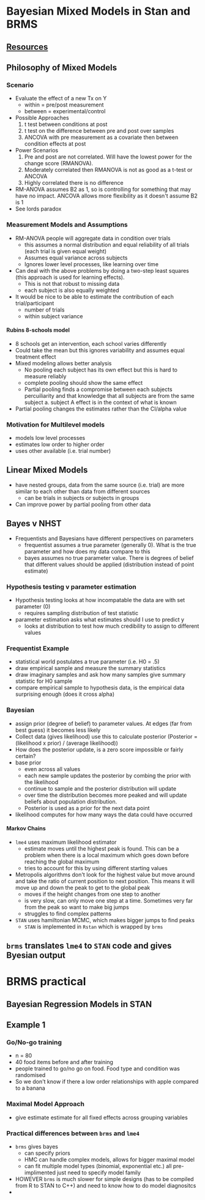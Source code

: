 # Bayesian Mixed Models in Stan and BRMS

## [Resources](https://github.com/julianquandt/brms-intro-SIPS2019)

## Philosophy of Mixed Models
### Scenario
- Evaluate the effect of a new Tx on Y
  - within = pre/post measurement
  - between = experimental/control
- Possible Approaches
  1. t test between conditions at post
  2. t test on the difference between pre and post over samples
  3. ANCOVA with pre measurement as a covariate then between condition effects at post
- Power Scenarios
  1. Pre and post are not correlated. Will have the lowest power for the change score (RMANOVA).
  2. Moderately correlated then RMANOVA is not as good as a t-test or ANCOVA
  3. Highly correlated there is no difference
- RM-ANOVA assumes B2 as 1, so is controlling for something that may have no impact. ANCOVA allows more flexibility as it doesn't assume B2 is 1
- See lords paradox

### Measurement Models and Assumptions
- RM-ANOVA people will aggregate data in condition over trials
  - this assumes a normal distribution and equal reliability of all trials (each trial is given equal weight)
  - Assumes equal variance across subjects  
  - Ignores lower level processes, like learning over time
- Can deal with the above problems by doing a two-step least squares (this approach is used for learning effects).
  - This is not that robust to missing data
  - each subject is also equally weighted
- It would be nice to be able to estimate the contribution of each trial/participant
  - number of trials
  - within subject variance

#### Rubins 8-schools model
- 8 schools get an intervention, each school varies differently
- Could take the mean but this ignores variability and assumes equal treatment effect
- Mixed modeling allows better analysis
  - No pooling each subject has its own effect but this is hard to measure reliably
  - complete pooling should show the same effect
  - Partial pooling finds a compromise between each subjects percuiliarity and that knowledge that all subjects are from the same subject
  a. subject A effect is in the context of what is known
- Partial pooling changes the estimates rather than the CI/alpha value

### Motivation for Multilevel models
- models low level processes
- estimates low order to higher order
- uses other available (i.e. trial number)

## Linear Mixed Models
- have nested groups, data from the same source (i.e. trial) are more similar to each other than data from different sources
  - can be trials in subjects or subjects in groups
- Can improve power by partial pooling from other data

## Bayes v NHST
- Frequentists and Bayesians have different perspectives on parameters
  - frequentist assumes a true parameter (generally 0). What is the true parameter and how does my data compare to this
  - bayes assumes no true parameter value. There is degrees of belief that different values should be applied (distribution instead of point estimate)

### Hypothesis testing v parameter estimation
- Hypothesis testing looks at how incompatable the data are with set parameter (0)
  - requires sampling distribution of test statistic
- parameter estimation asks what estimates should I use to predict y
  - looks at distribution to test how much credibility to assign to different values

### Frequentist Example
- statistical world postulates a true parameter (i.e. H0 = .5)
- draw empirical sample and measure the summary statistics
- draw imaginary samples and ask how many samples give summary statistic for H0 sample
- compare empirical sample to hypothesis data, is the empirical data surprising enough (does it cross alpha)

### Bayesian
- assign prior (degree of belief) to parameter values. At edges (far from best guess) it becomes less likely
- Collect data (gives likelihood) use this to calculate posterior (Posterior = (likelihood x prior) / (average likelihood))
- How does the posterior update, is a zero score impossible or fairly certain?
- base prior
  - even across all values
  - each new sample updates the posterior by combing the prior with the likelihood
  - continue to sample and the posterior distribution will update
  - over time the distribution becomes more peaked and will update beliefs about population distribution.
  - Posterior is used as a prior for the next data point
- likelihood computes for how many ways the data could have occurred

#### Markov Chains
- `lme4` uses maximum likelihood estimator
  - estimate moves until the highest peak is found. This can be a problem when there is a local maximum which goes down before reaching the global maximum
  - tries to account for this by using different starting values
- Metropolis algorithms don't look for the highest value but move around and take the ratio of current position to next position. This means it will move up and down the peak to get to the global peak
  - moves if the height changes from one step to another
  - is very slow, can only move one step at a time. Sometimes very far from the peak so want to make big jumps
  - struggles to find complex patterns
- `STAN` uses hamiltonian MCMC, which makes bigger jumps to find peaks
  - `STAN` is implemented in `Rstan` which is wrapped by `brms`

## `brms` translates `lme4` to `STAN` code and gives Byesian output

# BRMS practical
## Bayesian Regression Models in STAN

## Example 1
### Go/No-go training
- n = 80
- 40 food items before and after training
- people trained to go/no go on food. Food type and condition was randomised
- So we don't know if there a low order relationships with apple compared to a banana
### Maximal Model Approach
- give estimate estimate for all fixed effects across grouping variables
### Practical differences between `brms` and `lme4`
- `brms` gives bayes
  - can specify priors
  - HMC can handle complex models, allows for bigger maximal model
  - can fit multiple model types (binomial, exponential etc.) all pre-implimented just need to specify model family
- HOWEVER `brms` is much slower for simple designs (has to be compiled from R to STAN to C++) and need to know how to do model diagnositcs
- 

